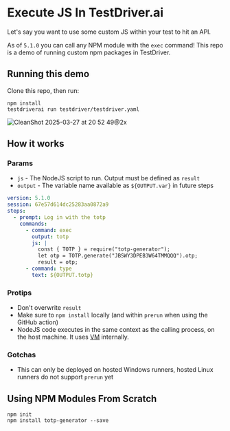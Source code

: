# Execute JS In TestDriver.ai

Let's say you want to use some custom JS within your test to hit an API. 

As of `5.1.0` you can call any NPM module with the `exec` command! This repo is a demo of running custom npm packages in TestDriver. 

## Running this demo

Clone this repo, then run:

```
npm install
testdriverai run testdriver/testdriver.yaml
```

![CleanShot 2025-03-27 at 20 52 49@2x](https://github.com/user-attachments/assets/d6f5cbb4-b1b3-49b1-878c-dfcbfc3ce96f)


## How it works

### Params
- `js` - The NodeJS script to run. Output must be defined as `result`
- `output` - The variable name available as `${OUTPUT.var}` in future steps


```yaml
version: 5.1.0
session: 67e57d614dc25283aa0872a9
steps:
  - prompt: Log in with the totp
    commands:
      - command: exec
        output: totp 
        js: |
          const { TOTP } = require("totp-generator");
          let otp = TOTP.generate("JBSWY3DPEB3W64TMMQQQ").otp;
          result = otp;
      - command: type
        text: ${OUTPUT.totp}
```

### Protips

- Don't overwrite `result`
- Make sure to `npm install` locally (and within `prerun` when using the GitHub action)
- NodeJS code executes in the same context as the calling process, on the host machine. It uses [VM](https://nodejs.org/api/vm.html) internally.

### Gotchas

- This can only be deployed on hosted Windows runners, hosted Linux runners do not support `prerun` yet

## Using NPM Modules From Scratch

```
npm init
npm install totp-generator --save
```


